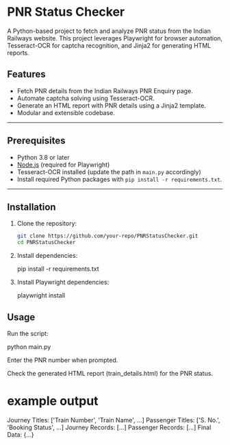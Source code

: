 # PNR Status Checker

A Python-based project to fetch and analyze PNR status from the Indian Railways website. This project leverages Playwright for browser automation, Tesseract-OCR for captcha recognition, and Jinja2 for generating HTML reports.

## Features

- Fetch PNR details from the Indian Railways PNR Enquiry page.
- Automate captcha solving using Tesseract-OCR.
- Generate an HTML report with PNR details using a Jinja2 template.
- Modular and extensible codebase.

---

## Prerequisites

- Python 3.8 or later
- [Node.js](https://nodejs.org/) (required for Playwright)
- Tesseract-OCR installed (update the path in `main.py` accordingly)
- Install required Python packages with `pip install -r requirements.txt`.

---

## Installation

1. Clone the repository:
   ```bash
   git clone https://github.com/your-repo/PNRStatusChecker.git
   cd PNRStatusChecker
2. Install dependencies:

   pip install -r requirements.txt

3. Install Playwright dependencies:

   playwright install


## Usage
Run the script:

   python main.py

   Enter the PNR number when prompted.

   Check the generated HTML report (train_details.html) for the PNR status.

#  example output

   Journey Titles: ['Train Number', 'Train Name', ...]
   Passenger Titles: ['S. No.', 'Booking Status', ...]
   Journey Records: [...]
   Passenger Records: [...]
   Final Data: {...}
